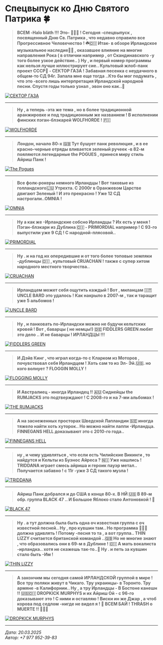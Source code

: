# Спецвыпуск ко Дню Святого Патрика 🍀

> **ВСЕМ -Halo blàth !!! Это- 🤟🏻💀 ! Сегодня -спецвыпуск , посвященный Дню Св. Патрика  , что недавно справило все Прогрессивное Человечество ! ☘️🇨🇮 Итак- в обзоре  Ирландское музыкальное наследие🎸🤠 , оказавшее влияние на многие направления Рока ( в отличии например , от Скандинавского -у того более узкое действие.. ) Ну , и первый номер программы как нельзя лучше иллюстрирует сие.. Культовый жлоб-панк проект СССР🚩 - СЕКТОР ГАЗА !  Забавная песенка с неудачного в общем-то СД 94г. Запала мне еще тогда ..Кто бы мог подумать , что это -всего лишь интерпретация  Ирландской народной песни. Спустя годы только узнал , эвон оно как..🤪**

[![СЕКТОР ГАЗА](https://img.youtube.com/vi/RdezakWrDKA/0.jpg)](https://www.youtube.com/watch?v=RdezakWrDKA)

---

> **Ну , а теперь -эта же тема , но в более традиционной аранжировке и под традиционным же названием ! В исполнении финских пэган-блэкарей  WOLFHORDE  ! 🇫🇮**

[![WOLFHORDE](https://img.youtube.com/vi/oQwfCuhsaRA/0.jpg)](https://www.youtube.com/watch?v=oQwfCuhsaRA)

---

> **Лондон, начало 80-х 🇬🇧 Тут бушует панк революция , и в ее красно-черные отряды вливается зеленый ручеек -в 82-м пояляются легендарные the POGUES , принеся миру стиль Айриш Панк !**

[![The Pogues](https://img.youtube.com/vi/ym-Oz0TMSb0/0.jpg)](https://www.youtube.com/watch?v=ym-Oz0TMSb0)

---

> **Все фолк-рокеры немного Ирландцы ! Вот таковые из голландского🇱🇺 Утрехта. С 2000г в Оранжевом Царстве двигают Зеленый ! И это прекрасно ! Уже 12 СД настрогали..OMNIA !**

[![OMNIA](https://img.youtube.com/vi/GtOgFHdwZ3M/0.jpg)](https://www.youtube.com/watch?v=GtOgFHdwZ3M)

---

> **Ну а как же -Ирландские собсно Ирландцы ? Их есть у меня !  Пэган-блэкари из Дублина 🇨🇮 - PRIMORDIAL  например !  С 93-го выпустили уже 9 СД ! С народной-плясовой..**

[![PRIMORDIAL](https://img.youtube.com/vi/MtEGXdrfais/0.jpg)](https://www.youtube.com/watch?v=MtEGXdrfais)

---

> **Ну . и на год их опередившие и от того более топовые земляки -дублинцы 🇨🇮 , культовый CRUACHAN ! также с супер хитом народного местного творчества..**

[![CRUACHAN](https://img.youtube.com/vi/R3dphKJH3-s/0.jpg)](https://www.youtube.com/watch?v=R3dphKJH3-s)

---

> **Ирландцем может себя ощутить каждый ! Вот , миланцам  🇮🇹 UNCLE BARD это удалось ! Как накрыло в 2007-м , так и таращит уже 5 альбомов !**

[![UNCLE BARD](https://img.youtube.com/vi/CcNsStV-3jk/0.jpg)](https://www.youtube.com/watch?v=CcNsStV-3jk)

---

> **Ну , и панковать по-Ирландски  можно не будучи кельтских кровей ! Вот , баварцы ( не немцы!) 🇩🇪 FIDDLERS GREEN  любят это дело .. И не баварцы ! ИРЛАНДЦЫ !!!**

[![FIDDLERS GREEN](https://img.youtube.com/vi/D3InuSHq8fQ/0.jpg)](https://www.youtube.com/watch?v=D3InuSHq8fQ)

---

> **И Дэйв Кинг , что играл когда-то с Кларком из Моторов , почувствовал себя Ирландцем !  Хоть сам то из Эл- Эй.🇺🇸. но кого волнует ? FLOGGIN MOLLY !**

[![FLOGGING MOLLY](https://img.youtube.com/vi/89NjEeHku8o/0.jpg)](https://www.youtube.com/watch?v=89NjEeHku8o)

---

> **И Австралиец - иногда Ирландец !! 🇦🇺 Сиднейцы the RUMJACKS это подтверждают ! С 2008-го и на 7-ми альбомах !**

[![THE RUMJACKS](https://img.youtube.com/vi/tDTQQWSmo8s/0.jpg)](https://www.youtube.com/watch?v=tDTQQWSmo8s)

---

> **А на заснеженных просторах Шведской Лапландии 🇸🇪 иногда тяжело найти хоть хуторок.. Но можно найти лаппи -Ирландца. FINNEGANS HELL доказывают это с 2010-го года..**

[![FINNEGANS HELL](https://img.youtube.com/vi/89VawWRyaf8/0.jpg)](https://www.youtube.com/watch?v=89VawWRyaf8)

---

> **ну , и чему удивляться , что если есть Чилийские Викинги , то найдутся и Кельты из Буэнос Айреса ? 🇳🇮 Уже нашлись ! TRIDDANA  играет смесь айриша и героик пауэр метал.. Получается забавно ! с 11г -уже 3 СД такого музла !**

[![TRIDDANA](https://img.youtube.com/vi/jJI8wARjHjk/0.jpg)](https://www.youtube.com/watch?v=jJI8wARjHjk)

---

> **Айриш Панк добрался и до США в конце 80-х. В НЙ 🇺🇸 В 89-м обр. группа BLACK 47 .. И Большое Яблоко стало Антоновкой ! 🍏**

[![BLACK 47](https://img.youtube.com/vi/GViXO8bZDz8/0.jpg)](https://www.youtube.com/watch?v=GViXO8bZDz8)

---

> **Ну . а тут должна была быть одна оч известная группа с оч известной песней.. Ну , про кувшин там.. Но программа 🤟🏻💀 должна удивлять ! Потому -песня то та , а вот группа.. THIN LIZZY  считается британской командой ..🇬🇧 Но не многие знают , что образовались они в 69-м в Дублине ! 🇨🇮 А мать вокалиста -ирландка.. хотя не скажешь так-то..👣 Ну . и петь за кувшин стало быть -Им !**

[![THIN LIZZY](https://img.youtube.com/vi/6WDSY8Kaf6o/0.jpg)](https://www.youtube.com/watch?v=6WDSY8Kaf6o)

---

> **А закончим мы сегодня самой ИРЛАНДСКОЙ группой в мире ! Все тру поляки живут в Чикаго. Тру украинцы- в Торонто. Тру армяне -в Калифорнии.. Ну ,  а тру Ирландцы - В Бостоне канешн !! 🇺🇸🇨🇮 DROPKICK MURPHYS и их Айриш Ой - с 96-го доказывают это ! С ними и оставляю !  Виски ин же Джар , а чтоб корова под седлом -нигде не видел я ! 🤪 ВСЕМ БАЙ ! THRASH o MUERTE !! 🤟🏻💀**

[![DROPKICK MURPHYS](https://img.youtube.com/vi/QEUmJR3-Um8/0.jpg)](https://www.youtube.com/watch?v=QEUmJR3-Um8)

---

*Дата: 20.03.2025*  
*Автор: +7 977 952-39-83*
